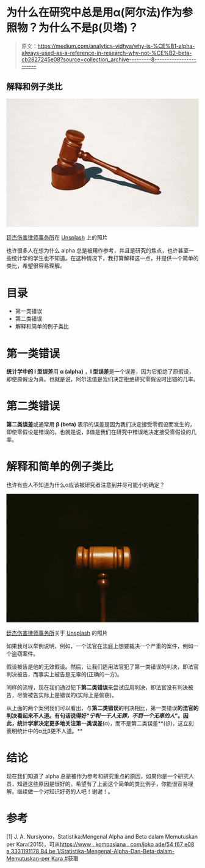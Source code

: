 # 为什么在研究中总是用α(阿尔法)作为参照物？为什么不是β(贝塔)？

> 原文：<https://medium.com/analytics-vidhya/why-is-%CE%B1-alpha-always-used-as-a-reference-in-research-why-not-%CE%B2-beta-cb2827245e08?source=collection_archive---------8----------------------->

## 解释和例子类比

![](img/8f25eaddfef30cc27aa7e79bc95e4b51.png)

[廷杰伤害律师事务所](https://unsplash.com/@tingeyinjurylawfirm?utm_source=unsplash&utm_medium=referral&utm_content=creditCopyText)在 [Unsplash](https://unsplash.com/@tingeyinjurylawfirm?utm_source=unsplash&utm_medium=referral&utm_content=creditCopyText) 上的照片

也许很多人在想为什么 alpha 总是被用作参考，并且是研究的焦点，也许甚至一些统计学的学生也不知道。在这种情况下，我打算解释这一点，并提供一个简单的类比，希望很容易理解。

# 目录

*   第一类错误
*   第二类错误
*   解释和简单的例子类比

# 第一类错误

**统计学中的 I 型误差**用 **α (alpha)** ，**I 型误差**是一个误差，因为它拒绝了原假设，即使原假设为真。也就是说，阿尔法值是我们决定拒绝研究零假设时出错的几率。

# 第二类错误

**第二类误差**或通常用 **β (beta)** 表示的误差是因为我们决定接受零假设而发生的，即使零假设是错误的。也就是说，β值是我们在研究中错误地决定接受零假设的几率。

# 解释和简单的例子类比

也许有些人不知道为什么α应该被研究者注意到并尽可能小的确定？

![](img/c165f601601e3b4d8f215fff388b6c70.png)

[廷杰伤害律师事务所](https://unsplash.com/@tingeyinjurylawfirm?utm_source=unsplash&utm_medium=referral&utm_content=creditCopyText)关于 [Unsplash](https://unsplash.com/@tingeyinjurylawfirm?utm_source=unsplash&utm_medium=referral&utm_content=creditCopyText) 的照片

如果我可以举例说明，例如，一个法官在法庭上想要裁决一个严重的案件，例如一个盗窃案件。

假设被告是他的无效假设。然后，让我们适用法官犯了第一类错误的判决，即法官判决被告，而事实上被告是无辜的(正确的一方)。

同样的流程，现在我们通过犯下**第二类错误**来尝试应用判决，即法官没有判决被告，尽管被告实际上是错误的(实际上是偷窃)。

从上面的两个案例我们可以看出，与**第二类错误**的判决相比，第一类错误**的法官的判决看起来不人道。有句话说得好“*宁判一千人无罪，不罚一个无辜的人*”。因此，统计学家决定更多地关注第一类误差**(α)，而不是第二类误差**((β)，这立刻表明统计中的α比β更不人道。**

# 结论

现在我们知道了 alpha 总是被作为参考和研究重点的原因，如果你是一个研究人员，知道这些原因是很好的。希望有了上面这个简单的类比例子，你能很容易理解。继续做一个对知识好奇的人吧！谢谢！。

# 参考

[1] J. A. Nursiyono，Statistika:Mengenal Alpha and Beta dalam Memutuskan per Kara(2015)，可从[https://www . kompasiana . com/joko ade/54 f67 e08 a 3331191178 B4 be 1/Statistika-Mengenal-Alpha-Dan-Beta-dalam-Memutuskan-per Kara #](https://www.kompasiana.com/jokoade/54f67e08a3331191178b4be1/statistika-mengenal-alpha-dan-beta-dalam-memutuskan-perkara)获取